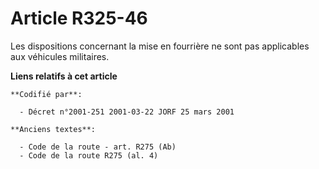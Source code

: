 # Article R325-46

Les dispositions concernant la mise en fourrière ne sont pas applicables aux véhicules militaires.

**Liens relatifs à cet article**

	**Codifié par**:

	  - Décret n°2001-251 2001-03-22 JORF 25 mars 2001

	**Anciens textes**:

	  - Code de la route - art. R275 (Ab)
	  - Code de la route R275 (al. 4)
